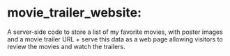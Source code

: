 # movie_trailer_website:
A server-side code to store a list of my favorite movies, with poster images and a movie trailer URL + serve this data as a web page allowing visitors to review the movies and watch the trailers.
